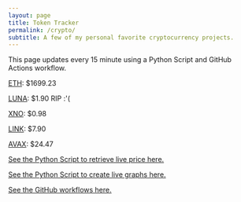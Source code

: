 ```yaml
---
layout: page
title: Token Tracker
permalink: /crypto/
subtitle: A few of my personal favorite cryptocurrency projects.
---
```


 This page updates every 15 minute using a Python Script and GitHub Actions workflow.


<!--BEGINCRYPTOINPUT-->
[ETH](https://smfxfc.github.io/crypto/eth.html): $1699.23

[LUNA](https://smfxfc.github.io/crypto/luna.html): $1.90 RIP :'(

[XNO](https://smfxfc.github.io/crypto/xno.html): $0.98

[LINK](https://smfxfc.github.io/crypto/link.html): $7.90

[AVAX](https://smfxfc.github.io/crypto/avax.html): $24.47

<!--ENDCRYPTOINPUT-->
 
 
[See the Python Script to retrieve live price here.](https://github.com/smfxfc/smfxfc.github.io/blob/master/src/get_cryptos.py)

[See the Python Script to create live graphs here.](https://github.com/smfxfc/smfxfc.github.io/blob/master/src/graph_crypto.py)

[See the GitHub workflows here.](https://github.com/smfxfc/smfxfc.github.io/blob/master/.github/workflows/)
